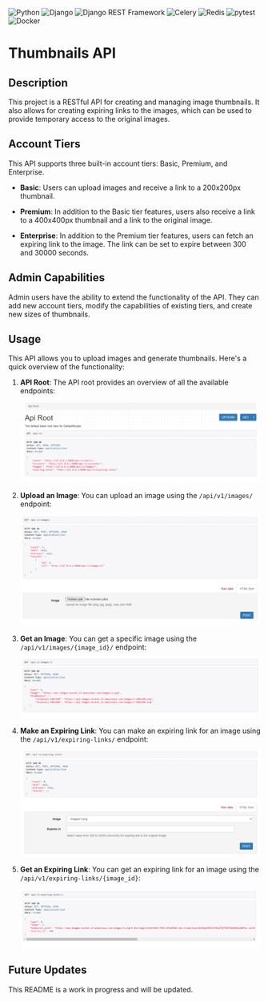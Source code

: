 ![Python](https://img.shields.io/badge/-Python-3776AB?style=flat-square&logo=python&logoColor=white)
![Django](https://img.shields.io/badge/-Django-092E20?style=flat-square&logo=django&logoColor=white)
![Django REST Framework](https://img.shields.io/badge/-Django%20REST%20Framework-092E20?style=flat-square&logo=django&logoColor=white)
![Celery](https://img.shields.io/badge/-Celery-37814A?style=flat-square&logo=celery&logoColor=white)
![Redis](https://img.shields.io/badge/-Redis-DC382D?style=flat-square&logo=redis&logoColor=white)
![pytest](https://img.shields.io/badge/-pytest-0A9EDC?style=flat-square&logo=pytest&logoColor=white)
![Docker](https://img.shields.io/badge/-Docker-2496ED?style=flat-square&logo=docker&logoColor=white)

# Thumbnails API

## Description

This project is a RESTful API for creating and managing image thumbnails. It also allows for creating expiring links to the images, which can be used to provide temporary access to the original images.

## Account Tiers

This API supports three built-in account tiers: Basic, Premium, and Enterprise.

- **Basic**: Users can upload images and receive a link to a 200x200px thumbnail.

- **Premium**: In addition to the Basic tier features, users also receive a link to a 400x400px thumbnail and a link to the original image.

- **Enterprise**: In addition to the Premium tier features, users can fetch an expiring link to the image. The link can be set to expire between 300 and 30000 seconds.

## Admin Capabilities

Admin users have the ability to extend the functionality of the API. They can add new account tiers, modify the capabilities of existing tiers, and create new sizes of thumbnails.

## Usage

This API allows you to upload images and generate thumbnails. Here's a quick overview of the functionality:

1. **API Root**: The API root provides an overview of all the available endpoints:

   ![API Root](assets/api-root.png)

2. **Upload an Image**: You can upload an image using the `/api/v1/images/` endpoint:

   ![Upload Image](assets/upload-image.png)

3. **Get an Image**: You can get a specific image using the `/api/v1/images/{image_id}/` endpoint:

   ![Get Image](assets/get-image.png)

4. **Make an Expiring Link**: You can make an expiring link for an image using the `/api/v1/expiring-links/` endpoint:

   ![Make Expiring Link](assets/make-expiring-link.png)

5. **Get an Expiring Link**: You can get an expiring link for an image using the `/api/v1/expiring-links/{image_id}`:

   ![Get Expiring Link](assets/get-expiring-link.png)

## Future Updates

This README is a work in progress and will be updated.
